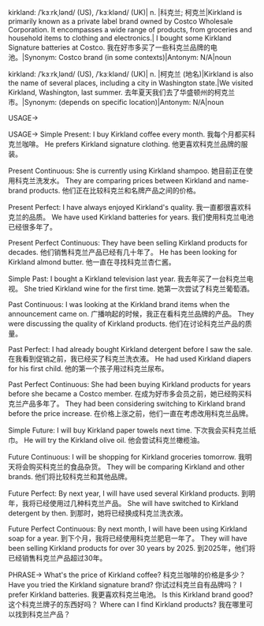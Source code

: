 kirkland: /ˈkɜːrkˌlənd/ (US), /ˈkɜːklənd/ (UK)| n. |科克兰; 柯克兰|Kirkland is primarily known as a private label brand owned by Costco Wholesale Corporation. It encompasses a wide range of products, from groceries and household items to clothing and electronics.| I bought some Kirkland Signature batteries at Costco. 我在好市多买了一些科克兰品牌的电池。|Synonym: Costco brand (in some contexts)|Antonym: N/A|noun

kirkland: /ˈkɜːrkˌlənd/ (US), /ˈkɜːklənd/ (UK)| n. |柯克兰 (地名)|Kirkland is also the name of several places, including a city in Washington state.|We visited Kirkland, Washington, last summer.  去年夏天我们去了华盛顿州的柯克兰市。|Synonym: (depends on specific location)|Antonym: N/A|noun


USAGE->

USAGE->
Simple Present:
I buy Kirkland coffee every month. 我每个月都买科克兰咖啡。
He prefers Kirkland signature clothing. 他更喜欢科克兰品牌的服装。

Present Continuous:
She is currently using Kirkland shampoo. 她目前正在使用科克兰洗发水。
They are comparing prices between Kirkland and name-brand products. 他们正在比较科克兰和名牌产品之间的价格。

Present Perfect:
I have always enjoyed Kirkland's quality. 我一直都很喜欢科克兰的品质。
We have used Kirkland batteries for years. 我们使用科克兰电池已经很多年了。

Present Perfect Continuous:
They have been selling Kirkland products for decades.  他们销售科克兰产品已经有几十年了。
He has been looking for Kirkland almond butter. 他一直在寻找科克兰杏仁酱。

Simple Past:
I bought a Kirkland television last year. 我去年买了一台科克兰电视。
She tried Kirkland wine for the first time. 她第一次尝试了科克兰葡萄酒。

Past Continuous:
I was looking at the Kirkland brand items when the announcement came on.  广播响起的时候，我正在看科克兰品牌的产品。
They were discussing the quality of Kirkland products. 他们在讨论科克兰产品的质量。

Past Perfect:
I had already bought Kirkland detergent before I saw the sale. 在我看到促销之前，我已经买了科克兰洗衣液。
He had used Kirkland diapers for his first child.  他的第一个孩子用过科克兰尿布。

Past Perfect Continuous:
She had been buying Kirkland products for years before she became a Costco member. 在成为好市多会员之前，她已经购买科克兰产品多年了。
They had been considering switching to Kirkland brand before the price increase. 在价格上涨之前，他们一直在考虑改用科克兰品牌。

Simple Future:
I will buy Kirkland paper towels next time. 下次我会买科克兰纸巾。
He will try the Kirkland olive oil. 他会尝试科克兰橄榄油。

Future Continuous:
I will be shopping for Kirkland groceries tomorrow. 我明天将会购买科克兰的食品杂货。
They will be comparing Kirkland and other brands. 他们将比较科克兰和其他品牌。

Future Perfect:
By next year, I will have used several Kirkland products. 到明年，我将已经使用过几种科克兰产品。
She will have switched to Kirkland detergent by then. 到那时，她将已经换成科克兰洗衣液。

Future Perfect Continuous:
By next month, I will have been using Kirkland soap for a year. 到下个月，我将已经使用科克兰肥皂一年了。
They will have been selling Kirkland products for over 30 years by 2025. 到2025年，他们将已经销售科克兰产品超过30年。


PHRASE->
What's the price of Kirkland coffee? 科克兰咖啡的价格是多少？
Have you tried the Kirkland signature brand? 你试过科克兰自有品牌吗？
I prefer Kirkland batteries. 我更喜欢科克兰电池。
Is this Kirkland brand good?  这个科克兰牌子的东西好吗？
Where can I find Kirkland products? 我在哪里可以找到科克兰产品？
